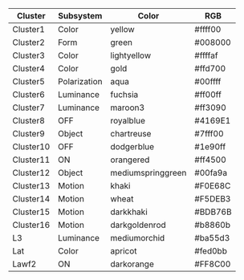 | Cluster | Subsystem | Color | RGB |
|---|---|---|---|
|Cluster1|Color|yellow|#ffff00|
|Cluster2|Form|green|#008000|
|Cluster3|Color|lightyellow|#ffffaf|
|Cluster4|Color|gold|#ffd700|
|Cluster5|Polarization|aqua|#00ffff|
|Cluster6|Luminance|fuchsia|#ff00ff|
|Cluster7|Luminance|maroon3|#ff3090|
|Cluster8|OFF|royalblue|#4169E1|
|Cluster9|Object|chartreuse|#7fff00|
|Cluster10|OFF|dodgerblue|#1e90ff|
|Cluster11|ON|orangered|#ff4500|
|Cluster12|Object|mediumspringgreen|#00fa9a|
|Cluster13|Motion|khaki|#F0E68C|
|Cluster14|Motion|wheat|#F5DEB3|
|Cluster15|Motion|darkkhaki|#BDB76B|
|Cluster16|Motion|darkgoldenrod|#b8860b|
|L3|Luminance|mediumorchid|#ba55d3|
|Lat|Color|apricot|#fed0bb|
|Lawf2|ON|darkorange|#FF8C00|
